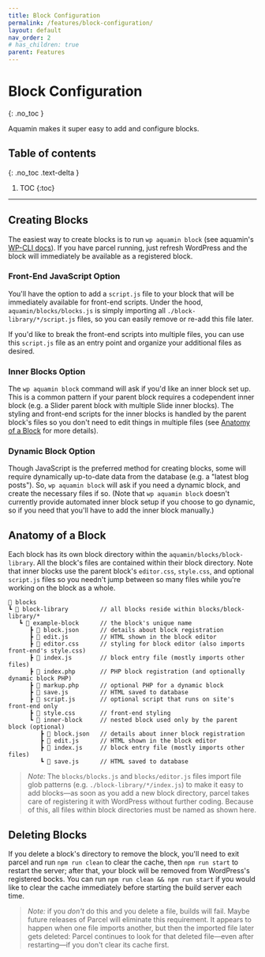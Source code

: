 ```yaml
---
title: Block Configuration
permalink: /features/block-configuration/
layout: default
nav_order: 2
# has_children: true
parent: Features
---
```


# Block Configuration
{: .no_toc }

Aquamin makes it super easy to add and configure blocks.

## Table of contents
{: .no_toc .text-delta }

1. TOC
{:toc}

---

## Creating Blocks
The easiest way to create blocks is to run `wp aquamin block` (see aquamin's [WP-CLI docs](/features/wp-cli/)). If you have parcel running, just refresh WordPress and the block will immediately be available as a registered block.

### Front-End JavaScript Option

You'll have the option to add a `script.js` file to your block that will be immediately available for front-end scripts. Under the hood, `aquamin/blocks/blocks.js` is simply importing all `./block-library/*/script.js` files, so you can easily remove or re-add this file later.

If you'd like to break the front-end scripts into multiple files, you can use this `script.js` file as an entry point and organize your additional files as desired.

### Inner Blocks Option

The `wp aquamin block` command will ask if you'd like an inner block set up. This is a common pattern if your parent block requires a codependent inner block (e.g. a Slider parent block with multiple Slide inner blocks). The styling and front-end scripts for the inner blocks is handled by the parent block's files so you don't need to edit things in multiple files (see [Anatomy of a Block](#anatomy-of-a-block) for more details).

### Dynamic Block Option

Though JavaScript is the preferred method for creating blocks, some will require dynamically up-to-date data from the database (e.g. a "latest blog posts"). So, `wp aquamin block` will ask if you need a dynamic block, and create the necessary files if so. (Note that `wp aquamin block` doesn't currently provide automated inner block setup if you choose to go dynamic, so if you need that you'll have to add the inner block manually.)

## Anatomy of a Block

Each block has its own block directory within the `aquamin/blocks/block-library`. All the block's files are contained within their block directory. Note that inner blocks use the parent block's `editor.css`, `style.css`, and optional `script.js` files so you needn't jump between so many files while you're working on the block as a whole.

```
📂 blocks
┗ 📂 block-library         // all blocks reside within blocks/block-library/*
   ┗ 📂 example-block      // the block's unique name
      ┣ 📄 block.json      // details about block registration
      ┣ 📄 edit.js         // HTML shown in the block editor
      ┣ 📄 editor.css      // styling for block editor (also imports front-end's style.css)
      ┣ 📄 index.js        // block entry file (mostly imports other files)
      ┣ 📄 index.php       // PHP block registration (and optionally dynamic block PHP)
      ┣ 📄 markup.php      // optional PHP for a dynamic block
      ┣ 📄 save.js         // HTML saved to database
      ┣ 📄 script.js       // optional script that runs on site's front-end only
      ┣ 📄 style.css       // front-end styling
      ┗ 📂 inner-block     // nested block used only by the parent block (optional)
         ┣ 📄 block.json   // details about inner block registration
         ┣ 📄 edit.js      // HTML shown in the block editor
         ┣ 📄 index.js     // block entry file (mostly imports other files)
         ┗ 📄 save.js      // HTML saved to database
```

> _Note:_ The `blocks/blocks.js` and `blocks/editor.js` files import file glob patterns (e.g. `./block-library/*/index.js`) to make it easy to add blocks—as soon as you add a new block directory, parcel takes care of registering it with WordPress without further coding. Because of this, all files within block directories must be named as shown here.

## Deleting Blocks

If you delete a block's directory to remove the block, you'll need to exit parcel and run `npm run clean` to clear the cache, then `npm run start` to restart the server; after that, your block will be removed from WordPress's registered bocks. You can run `npm run clean && npm run start` if you would like to clear the cache immediately before starting the build server each time.

> _Note:_ if you _don't_ do this and you delete a file, builds will fail. Maybe future releases of Parcel will eliminate this requirement. It appears to happen when one file imports another, but then the imported file later gets deleted: Parcel continues to look for that deleted file—even after restarting—if you don't clear its cache first.
